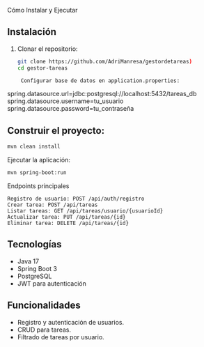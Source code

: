 Cómo Instalar y Ejecutar

## Instalación
1. Clonar el repositorio:
   ```bash
   git clone https://github.com/AdriManresa/gestordetareas)
   cd gestor-tareas

    Configurar base de datos en application.properties:

spring.datasource.url=jdbc:postgresql://localhost:5432/tareas_db
spring.datasource.username=tu_usuario
spring.datasource.password=tu_contraseña

## Construir el proyecto:
```bash
mvn clean install
```
Ejecutar la aplicación:
```bash
mvn spring-boot:run
```
Endpoints principales

    Registro de usuario: POST /api/auth/registro
    Crear tarea: POST /api/tareas
    Listar tareas: GET /api/tareas/usuario/{usuarioId}
    Actualizar tarea: PUT /api/tareas/{id}
    Eliminar tarea: DELETE /api/tareas/{id}

## Tecnologías

- Java 17
- Spring Boot 3
- PostgreSQL
- JWT para autenticación

## Funcionalidades

- Registro y autenticación de usuarios.
- CRUD para tareas.
- Filtrado de tareas por usuario.
